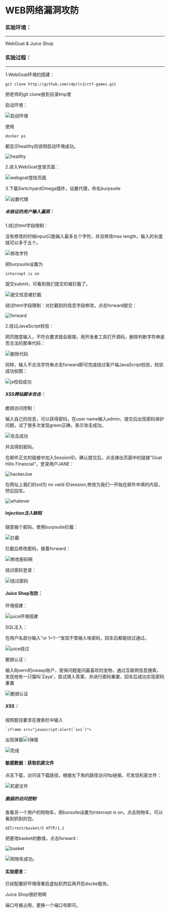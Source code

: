 # WEB网络漏洞攻防

### 实验环境：

------

WebGoat & Juice Shop



### 实验过程：

------

1.WebGoat环境的搭建：

```
git clone http://github.com/c4prlc3/ctf-games.git
```

把老师的git clone放到目录tmp里

启动环境：

![启动环境](images\启动环境.png)

使用

```
docker ps
```

都显示healthy则说明启动环境成功。

![healthy](images/healthy.png)

2.进入WebGoat登录页面：

![webgoat登陆页面](images/webgoat登陆页面.png)

3.下载SwitchyardOmega插件，设置代理，命名burpsuite

![设置代理](images/设置代理.png)

##### 未验证的用户输入漏洞：

1.绕过html字段限制：

没有修改的时候input只能输入最多五个字符，并且修改max length，输入的长度就可以多于五个。

![修改字符](images/修改字符.png)

把burpsuite设置为

```
intercept is on
```

提交submit，可看到我们提交的被拦截了。

![提交信息被拦截]( images/提交信息被拦截.png)

绕过html字段限制：对拦截到的信息字段修改，点击forward提交：

![forward](images/forward.png)

2.绕过JavaScript校验：

网页随意输入，不符合要求就会报错，用开发者工具打开源码，删除判断字符串是否合法的那串代码：

![删除代码](images/删除代码.png)

同样，输入不合法字符串点击forward即可完成绕过客户端JavaScript校验，校验成功如图：

![js校验成功](images/js校验成功.png)

##### XSS跨站脚本攻击：

脆弱访问控制：

输入自己的信息，可以获得密码，在user name输入admin，提交后出现密码保护问题，试了很多次发现green正确，表示攻击成功。

![攻击成功](images/攻击成功.png)

并且得到密码。

在邮件正文的链接中加入SessionID，确认提交后，点击弹出页面中的链接”Goat Hills Financial“，登录用户JANE：

![hackerJoe](images/hackerJoe.png)

在网址上我们的sid为 no valid IDsession,修改为我们一开始在邮件中填的内容，然后回车。

![whatever](images/whatever.png)

##### Injection注入缺陷

随意输个密码，使用burpsuite拦截：

![拦截](images/拦截.png)

拦截后修改密码，接着forward：

![修改密码啊](images/修改密码啊.png)

绕过密码登录：

![绕过密码](images/绕过密码.png)

#### Juice Shop攻防：

环境搭建：

![juice环境搭建](images/juice环境搭建.png)

SQL注入：

在用户名部分输入”or 1=1--“发现不管输入啥密码，回车后都能绕过通过。

![juice绕过](images/juice绕过.png)

脆弱认证：

输入Bjoern的owasp账户，密保问题是问最喜欢的宠物，通过互联网信息搜索，发现他有一只猫叫'Zaya'，尝试填入答案，并进行密码重置，回车后成功实现密码重置

![脆弱认证](images/脆弱认证.png)

##### XSS：

按照题目要求在搜索栏中输入

```
`iframe src="javascript:alert(`xss`)">
```

出现弹窗![t弹窗](images/t弹窗.png)

![完成](images/完成.png)

#### 敏感数据：获取机密文件

点击下载，访问该下载路径，根据左下角的路径访问ftp链接，可发现机密文件：

![机密文件](images/机密文件.png)



##### 脆弱的访问控制

查看另一个用户的购物车，把bursuite设置为intercept is on，点击购物车，可以看到抓到的包，

```
GET/rest/basket/5 HTTP/1.1
```

把更改basket的数值，点击forward：

![basket](images/basket.png)

![购物车](images/购物车.png)成功。

#### 实验感言：

已经配置好环境得重启虚拟机然后再开启docke服务。

Juice Shop很好用啊

端口号被占用，更换一个端口号即可。
